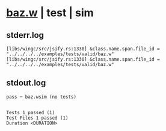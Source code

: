 # [baz.w](../../../../../examples/tests/valid/baz.w) | test | sim

## stderr.log
```log
[libs/wingc/src/jsify.rs:1330] &class.name.span.file_id = "../../../../examples/tests/valid/baz.w"
[libs/wingc/src/jsify.rs:1330] &class.name.span.file_id = "../../../../examples/tests/valid/baz.w"
```

## stdout.log
```log
pass ─ baz.wsim (no tests)
 
 
Tests 1 passed (1)
Test Files 1 passed (1)
Duration <DURATION>
```

